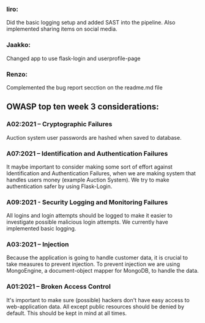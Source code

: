 ### Iiro:
Did the basic logging setup and added SAST into the pipeline. Also implemented sharing items on social media.

### Jaakko: 
Changed app to use flask-login and userprofile-page

### Renzo:
Complemented the bug report secction on the readme.md file

## OWASP top ten week 3 considerations:

### A02:2021 – Cryptographic Failures
Auction system user passwords are hashed when saved to database.

### A07:2021 – Identification and Authentication Failures
It maybe important to consider making some sort of effort against Identification and Authentication Failures, when we are making system that handles users money (example Auction System). We try to make authentication safer by using Flask-Login.

### A09:2021 - Security Logging and Monitoring Failures
All logins and login attempts should be logged to make it easier to investigate possible malicious login attempts. We currently have implemented basic logging.

### A03:2021 – Injection
Because the application is going to handle customer data, it is crucial to take measures to prevent injection. To prevent injection we are using MongoEngine, a document-object mapper for MongoDB, to handle the data.

### A01:2021 – Broken Access Control
It's important to make sure (possible) hackers don't have easy access to web-application data. All except public resources should be denied by default. This should be kept in mind at all times.